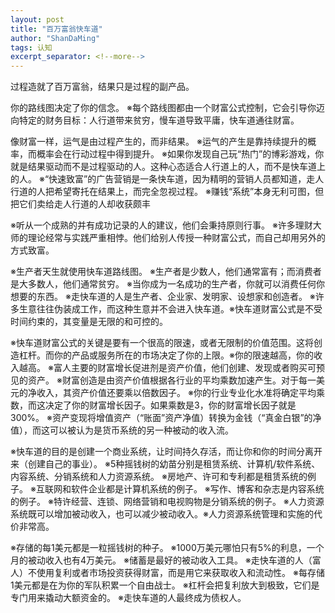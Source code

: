 ```yaml
---
layout: post
title: "百万富翁快车道"
author: "ShanDaMing"
tags: 认知
excerpt_separator: <!--more-->
---
```


<!--more-->

过程造就了百万富翁，结果只是过程的副产品。

你的路线图决定了你的信念。
※每个路线图都由一个财富公式控制，它会引导你迈向特定的财务目标：人行道带来贫穷，慢车道导致平庸，快车道通往财富。

像财富一样，运气是由过程产生的，而非结果。
※运气的产生是靠持续提升的概率，而概率会在行动过程中得到提升。
※如果你发现自己玩“热门”的博彩游戏，你就是结果驱动而不是过程驱动的人。这种心态适合人行道上的人，而不是快车道上的人。
※“快速致富”的广告营销是一条快车道，因为精明的营销人员都知道，走人行道的人把希望寄托在结果上，而完全忽视过程。
※赚钱“系统”本身无利可图，但把它们卖给走人行道的人却收获颇丰

※听从一个成熟的并有成功记录的人的建议，他们会秉持原则行事。
※许多理财大师的理论经常与实践严重相悖。他们给别人传授一种财富公式，而自己却用另外的方式致富。

※生产者天生就使用快车道路线图。
※生产者是少数人，他们通常富有；而消费者是大多数人，他们通常贫穷。
※当你成为一名成功的生产者，你就可以消费任何你想要的东西。
※走快车道的人是生产者、企业家、发明家、设想家和创造者。
※许多生意往往伪装成工作，而这种生意并不会进入快车道。※快车道财富公式是不受时间约束的，其变量是无限的和可控的。

※快车道财富公式的关键是要有一个很高的限速，或者无限制的价值范围。这将创造杠杆。而你的产品或服务所在的市场决定了你的上限。※你的限速越高，你的收入越高。
※富人主要的财富增长促进剂是资产价值，他们创建、发现或者购买可预见的资产。
※财富创造是由资产价值根据各行业的平均乘数加速产生。对于每一美元的净收入，其资产价值还要乘以倍数因子。
※你的行业专业化水准将确定平均乘数，而这决定了你的财富增长因子。如果乘数是3，你的财富增长因子就是300%。
※资产变现将增值资产（“账面”资产净值）转换为金钱（“真金白银”的净值），而这可以被认为是货币系统的另一种被动的收入流。

※快车道的目的是创建一个商业系统，让时间持久存活，而让你和你的时间分离开来（创建自己的事业）。
※5种摇钱树的幼苗分别是租赁系统、计算机/软件系统、内容系统、分销系统和人力资源系统。
※房地产、许可和专利都是租赁系统的例子。
※互联网和软件企业都是计算机系统的例子。
※写作、博客和杂志是内容系统的例子。
※特许经营、连锁、网络营销和电视购物是分销系统的例子。
※人力资源系统既可以增加被动收入，也可以减少被动收入。※人力资源系统管理和实施的代价非常高。

※存储的每1美元都是一粒摇钱树的种子。
※1000万美元哪怕只有5%的利息，一个月的被动收入也有4万美元。
※储蓄是最好的被动收入工具。
※走快车道的人（富人）不使用复利或者市场投资获得财富，而是用它来获取收入和流动性。
※每存储1美元都是在为你的军队积累一个自由战士。
※杠杆会把复利放大到极致，它们是专门用来撬动大额资金的。
※走快车道的人最终成为债权人。
